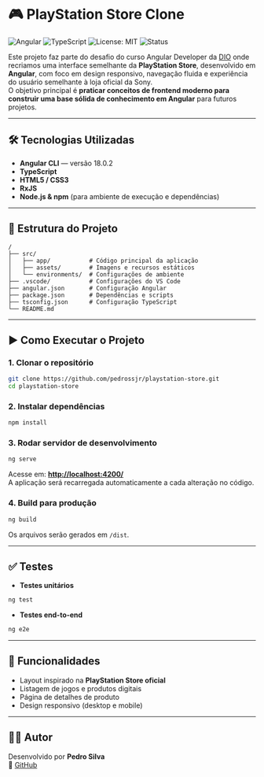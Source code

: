 # 🎮 PlayStation Store Clone

![Angular](https://img.shields.io/badge/Angular-18-red?logo=angular&logoColor=white)
![TypeScript](https://img.shields.io/badge/TypeScript-5-blue?logo=typescript&logoColor=white)
![License: MIT](https://img.shields.io/badge/License-MIT-green.svg)
![Status](https://img.shields.io/badge/Status-Em%20Desenvolvimento-yellow)

Este projeto faz parte do desafio do curso Angular Developer da [DIO](https://www.dio.me/) onde recriamos uma interface semelhante da **PlayStation Store**, desenvolvido em **Angular**, com foco em design responsivo, navegação fluida e experiência do usuário semelhante à loja oficial da Sony.  
O objetivo principal é **praticar conceitos de frontend moderno para construir uma base sólida de conhecimento em Angular** para futuros projetos.

---

## 🛠️ Tecnologias Utilizadas

- **Angular CLI** — versão 18.0.2
- **TypeScript**
- **HTML5 / CSS3**
- **RxJS**
- **Node.js & npm** (para ambiente de execução e dependências)

---

## 📂 Estrutura do Projeto

```
/
├── src/
│   ├── app/           # Código principal da aplicação
│   ├── assets/        # Imagens e recursos estáticos
│   └── environments/  # Configurações de ambiente
├── .vscode/           # Configurações do VS Code
├── angular.json       # Configuração Angular
├── package.json       # Dependências e scripts
├── tsconfig.json      # Configuração TypeScript
└── README.md
```

---

## ▶️ Como Executar o Projeto

### 1. Clonar o repositório

```bash
git clone https://github.com/pedrossjr/playstation-store.git
cd playstation-store
```

### 2. Instalar dependências

```bash
npm install
```

### 3. Rodar servidor de desenvolvimento

```bash
ng serve
```

Acesse em: **[http://localhost:4200/](http://localhost:4200/)**  
A aplicação será recarregada automaticamente a cada alteração no código.

### 4. Build para produção

```bash
ng build
```

Os arquivos serão gerados em `/dist`.

---

## ✅ Testes

- **Testes unitários**

```bash
ng test
```

- **Testes end-to-end**

```bash
ng e2e
```

---

## 🎯 Funcionalidades

- Layout inspirado na **PlayStation Store oficial**
- Listagem de jogos e produtos digitais
- Página de detalhes de produto
- Design responsivo (desktop e mobile)

---

## 👨‍💻 Autor

Desenvolvido por **Pedro Silva**  
🔗 [GitHub](https://github.com/pedrossjr)
